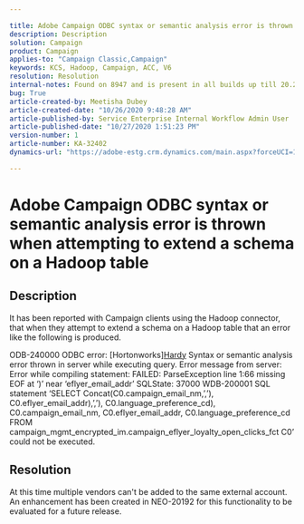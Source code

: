 ```yaml
---

title: Adobe Campaign ODBC syntax or semantic analysis error is thrown when attempting to extend a schema on a Hadoop table  
description: Description  
solution: Campaign  
product: Campaign  
applies-to: "Campaign Classic,Campaign"  
keywords: KCS, Hadoop, Campaign, ACC, V6  
resolution: Resolution  
internal-notes: Found on 8947 and is present in all builds up till 20.2. Internal Support ticket: TK178548  
bug: True  
article-created-by: Meetisha Dubey  
article-created-date: "10/26/2020 9:48:28 AM"  
article-published-by: Service Enterprise Internal Workflow Admin User  
article-published-date: "10/27/2020 1:51:23 PM"  
version-number: 1  
article-number: KA-32402  
dynamics-url: "https://adobe-estg.crm.dynamics.com/main.aspx?forceUCI=1&pagetype=entityrecord&etn=knowledgearticle&id=efb27b3c-7017-eb11-a812-000d3a593b88"

---
```


# Adobe Campaign ODBC syntax or semantic analysis error is thrown when attempting to extend a schema on a Hadoop table

## Description



















It has been reported with Campaign clients using the Hadoop connector, that when they attempt to extend a schema on a Hadoop table that an error like the following is produced.

ODB-240000 ODBC error: [Hortonworks][Hardy](80) Syntax or semantic analysis error thrown in server while executing query.
Error message from server: Error while compiling statement:
FAILED: ParseException line 1:66 missing EOF at ‘)’ near ‘eflyer_email_addr’ SQLState: 37000
WDB-200001 SQL statement ‘SELECT Concat(C0.campaign_email_nm,’,’), C0.eflyer_email_addr),’,’), C0.language_preference_cd), C0.campaign_email_nm, C0.eflyer_email_addr, C0.language_preference_cd FROM campaign_mgmt_encrypted_im.campaign_eflyer_loyalty_open_clicks_fct C0’ could not be executed.
 























## Resolution

At this time multiple vendors can't be added to the same external account.  An enhancement has been created in NEO-20192 for this functionality to be evaluated for a future release.
